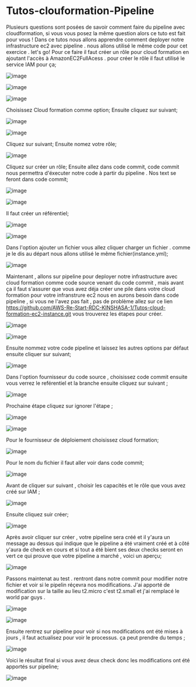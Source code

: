 # Tutos-clouformation-Pipeline
Plusieurs questions sont posées de savoir comment faire du pipeline avec cloudformation, si vous vous posez la même question alors ce tuto est fait pour vous ! Dans ce tutos nous allons apprendre comment deployer notre infrastructure ec2 avec pipeline . nous allons utilisé le même code pour cet exercice . let's go! 
Pour ce faire il faut créer un rôle pour cloud formation en ajoutant l'accès à AmazonEC2FullAcess . pour créer le rôle il faut utilisé le service IAM pour ça;

![image](https://github.com/AWS-Re-Start-RDC-KINSHASA-1/Tutos-clouformation-Pipeline/assets/114914329/895cf57d-d14f-4c0a-be16-1eab42f4041d)




![image](https://github.com/AWS-Re-Start-RDC-KINSHASA-1/Tutos-clouformation-Pipeline/assets/114914329/b9f3bef7-7f85-4fa8-a39a-b2a6b7827787)





![image](https://github.com/AWS-Re-Start-RDC-KINSHASA-1/Tutos-clouformation-Pipeline/assets/114914329/82c9aaa3-48f2-4a9c-9081-3bfe09275f2a)



Choisissez Cloud formation comme option;
Ensuite cliquez sur suivant;



![image](https://github.com/AWS-Re-Start-RDC-KINSHASA-1/Tutos-clouformation-Pipeline/assets/114914329/fbc7533c-e89d-43f5-87b3-3bcc11f000bd)





![image](https://github.com/AWS-Re-Start-RDC-KINSHASA-1/Tutos-clouformation-Pipeline/assets/114914329/7a806e7f-15ec-4fe5-9802-60ce8a280df8)




Cliquez sur suivant;
Ensuite nomez votre rôle;




![image](https://github.com/AWS-Re-Start-RDC-KINSHASA-1/Tutos-clouformation-Pipeline/assets/114914329/c1bd9772-2522-4a8f-ad56-a9ff4d1175c3)





Cliquez sur créer un rôle;
Ensuite allez dans code commit, code commit nous permettra d'éxecuter notre code à partir du pipeline . Nos text se feront dans code commit;





![image](https://github.com/AWS-Re-Start-RDC-KINSHASA-1/Tutos-clouformation-Pipeline/assets/114914329/7a0db6a8-f797-49bd-8222-21dce608446c)






![image](https://github.com/AWS-Re-Start-RDC-KINSHASA-1/Tutos-clouformation-Pipeline/assets/114914329/3849de3a-66d7-4958-907f-5b2133f3658a)




Il faut créer un référentiel;




![image](https://github.com/AWS-Re-Start-RDC-KINSHASA-1/Tutos-clouformation-Pipeline/assets/114914329/2d3b9522-3cbb-42c1-9dbd-b478c508de3c)






![image](https://github.com/AWS-Re-Start-RDC-KINSHASA-1/Tutos-clouformation-Pipeline/assets/114914329/6cd810ae-4a8a-4e61-be2b-3569901a4333)





Dans l'option ajouter un fichier vous allez cliquer charger un fichier . comme je le dis au départ nous allons utilisé le même fichier(instance.yml);






![image](https://github.com/AWS-Re-Start-RDC-KINSHASA-1/Tutos-clouformation-Pipeline/assets/114914329/bdee6537-c747-4e2e-bca9-75b3f4e97a5b)






Maintenant , allons sur pipeline pour deployer notre infrastructure avec cloud formation comme code source venant du code commit , mais avant ça il faut s'assurer que vous avez déja créer une pile dans votre cloud formation pour votre infranstrure ec2 nous en aurons besoin dans code pipeline , si vous ne l'avez pas fait , pas de problème allez sur ce lien  https://github.com/AWS-Re-Start-RDC-KINSHASA-1/Tutos-cloud-formation-ec2-instance.git vous trouverez les étapes pour créer.



![image](https://github.com/AWS-Re-Start-RDC-KINSHASA-1/Tutos-clouformation-Pipeline/assets/114914329/7ff0a473-8252-408f-9eeb-1e0419dbcfab)




![image](https://github.com/AWS-Re-Start-RDC-KINSHASA-1/Tutos-clouformation-Pipeline/assets/114914329/b705a387-c899-48e9-9303-c8b01d4176cb)




Ensuite nommez votre code pipeline et laissez les autres options par défaut ensuite cliquer sur suivant;




![image](https://github.com/AWS-Re-Start-RDC-KINSHASA-1/Tutos-clouformation-Pipeline/assets/114914329/0b3cf519-745f-47cc-9377-f9bc103e28e0)






Dans l'option fournisseur du code source , choisissez code commit ensuite  vous verrez le reférentiel et la branche ensuite cliquez sur suivant ;





![image](https://github.com/AWS-Re-Start-RDC-KINSHASA-1/Tutos-clouformation-Pipeline/assets/114914329/a8f2fe3a-bbf5-4310-9e1a-f6ff0a5a21f8)


Prochaine étape cliquez sur ignorer l'étape ;


![image](https://github.com/AWS-Re-Start-RDC-KINSHASA-1/Tutos-clouformation-Pipeline/assets/114914329/6b35856d-b54a-4fd8-a367-f1e0b77f31f3)


![image](https://github.com/AWS-Re-Start-RDC-KINSHASA-1/Tutos-clouformation-Pipeline/assets/114914329/19d5c2d4-0127-4021-902b-713cb7ce2927)


Pour le fournisseur de déploiement choisissez cloud formation;



![image](https://github.com/AWS-Re-Start-RDC-KINSHASA-1/Tutos-clouformation-Pipeline/assets/114914329/4b0c4411-6cfa-4348-95f7-b3f0b655689b)


Pour le nom du fichier il faut aller voir dans code commit;



![image](https://github.com/AWS-Re-Start-RDC-KINSHASA-1/Tutos-clouformation-Pipeline/assets/114914329/c9bb2387-dc77-42e9-ba9d-98e10982ceea)

Avant de cliquer sur suivant , choisir les capacités et le rôle que vous avez créé sur IAM ;



![image](https://github.com/AWS-Re-Start-RDC-KINSHASA-1/Tutos-clouformation-Pipeline/assets/114914329/630855d0-ac04-4ae5-acc9-7022218ff082)


Ensuite cliquez suir créer;


![image](https://github.com/AWS-Re-Start-RDC-KINSHASA-1/Tutos-clouformation-Pipeline/assets/114914329/9542e21e-fed9-4bd4-8fc1-e562eae641a3)

Après avoir cliquer sur créer , votre pipeline sera créé et il y'aura un message au dessus qui indique que le pipeline a été vraiment créé et à côté y'aura de check en cours et si tout a été bient ses deux checks seront en vert ce qui prouve que votre pipeline a marché , voici un aperçu;



![image](https://github.com/AWS-Re-Start-RDC-KINSHASA-1/Tutos-clouformation-Pipeline/assets/114914329/95002176-9115-42b6-901e-8e8f9055a834)


Passons maintenat au test . rentront dans notre commit pour modifier notre fichier et voir si le pipelin réçevra nos modifications.
J'ai apporté de modification sur la taille au lieu t2.micro c'est t2.small  et j'ai remplacé le world par guys .


![image](https://github.com/AWS-Re-Start-RDC-KINSHASA-1/Tutos-clouformation-Pipeline/assets/114914329/43eb2bba-ef95-4d4c-864a-6cb575600cd6)


![image](https://github.com/AWS-Re-Start-RDC-KINSHASA-1/Tutos-clouformation-Pipeline/assets/114914329/f6c48492-d815-4a6c-a8c7-9fd799bc046d)


Ensuite rentrez sur pipeline pour voir si nos modifications ont été mises à jours , il faut actualisez pour voir le processus. ça peut prendre du temps ;

![image](https://github.com/AWS-Re-Start-RDC-KINSHASA-1/Tutos-clouformation-Pipeline/assets/114914329/9bccc213-e0ac-411d-a244-ecf544310afa)

Voici le résultat final si vous avez deux check donc les modifications ont été apportés sur pipeline;

![image](https://github.com/AWS-Re-Start-RDC-KINSHASA-1/Tutos-clouformation-Pipeline/assets/114914329/fec957b3-b629-42af-b570-e2b96c2adb90)



































